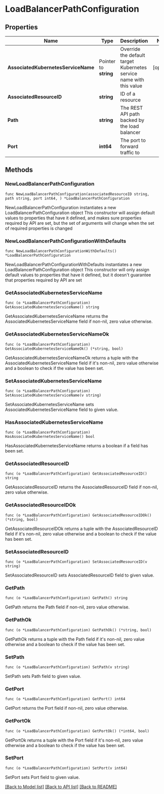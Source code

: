 # LoadBalancerPathConfiguration

## Properties

Name | Type | Description | Notes
------------ | ------------- | ------------- | -------------
**AssociatedKubernetesServiceName** | Pointer to **string** | Override the default target Kubernetes service name with this value | [optional] 
**AssociatedResourceID** | **string** | ID of a resource | 
**Path** | **string** | The REST API path backed by the load balancer | 
**Port** | **int64** | The port to forward traffic to | 

## Methods

### NewLoadBalancerPathConfiguration

`func NewLoadBalancerPathConfiguration(associatedResourceID string, path string, port int64, ) *LoadBalancerPathConfiguration`

NewLoadBalancerPathConfiguration instantiates a new LoadBalancerPathConfiguration object
This constructor will assign default values to properties that have it defined,
and makes sure properties required by API are set, but the set of arguments
will change when the set of required properties is changed

### NewLoadBalancerPathConfigurationWithDefaults

`func NewLoadBalancerPathConfigurationWithDefaults() *LoadBalancerPathConfiguration`

NewLoadBalancerPathConfigurationWithDefaults instantiates a new LoadBalancerPathConfiguration object
This constructor will only assign default values to properties that have it defined,
but it doesn't guarantee that properties required by API are set

### GetAssociatedKubernetesServiceName

`func (o *LoadBalancerPathConfiguration) GetAssociatedKubernetesServiceName() string`

GetAssociatedKubernetesServiceName returns the AssociatedKubernetesServiceName field if non-nil, zero value otherwise.

### GetAssociatedKubernetesServiceNameOk

`func (o *LoadBalancerPathConfiguration) GetAssociatedKubernetesServiceNameOk() (*string, bool)`

GetAssociatedKubernetesServiceNameOk returns a tuple with the AssociatedKubernetesServiceName field if it's non-nil, zero value otherwise
and a boolean to check if the value has been set.

### SetAssociatedKubernetesServiceName

`func (o *LoadBalancerPathConfiguration) SetAssociatedKubernetesServiceName(v string)`

SetAssociatedKubernetesServiceName sets AssociatedKubernetesServiceName field to given value.

### HasAssociatedKubernetesServiceName

`func (o *LoadBalancerPathConfiguration) HasAssociatedKubernetesServiceName() bool`

HasAssociatedKubernetesServiceName returns a boolean if a field has been set.

### GetAssociatedResourceID

`func (o *LoadBalancerPathConfiguration) GetAssociatedResourceID() string`

GetAssociatedResourceID returns the AssociatedResourceID field if non-nil, zero value otherwise.

### GetAssociatedResourceIDOk

`func (o *LoadBalancerPathConfiguration) GetAssociatedResourceIDOk() (*string, bool)`

GetAssociatedResourceIDOk returns a tuple with the AssociatedResourceID field if it's non-nil, zero value otherwise
and a boolean to check if the value has been set.

### SetAssociatedResourceID

`func (o *LoadBalancerPathConfiguration) SetAssociatedResourceID(v string)`

SetAssociatedResourceID sets AssociatedResourceID field to given value.


### GetPath

`func (o *LoadBalancerPathConfiguration) GetPath() string`

GetPath returns the Path field if non-nil, zero value otherwise.

### GetPathOk

`func (o *LoadBalancerPathConfiguration) GetPathOk() (*string, bool)`

GetPathOk returns a tuple with the Path field if it's non-nil, zero value otherwise
and a boolean to check if the value has been set.

### SetPath

`func (o *LoadBalancerPathConfiguration) SetPath(v string)`

SetPath sets Path field to given value.


### GetPort

`func (o *LoadBalancerPathConfiguration) GetPort() int64`

GetPort returns the Port field if non-nil, zero value otherwise.

### GetPortOk

`func (o *LoadBalancerPathConfiguration) GetPortOk() (*int64, bool)`

GetPortOk returns a tuple with the Port field if it's non-nil, zero value otherwise
and a boolean to check if the value has been set.

### SetPort

`func (o *LoadBalancerPathConfiguration) SetPort(v int64)`

SetPort sets Port field to given value.



[[Back to Model list]](../README.md#documentation-for-models) [[Back to API list]](../README.md#documentation-for-api-endpoints) [[Back to README]](../README.md)



